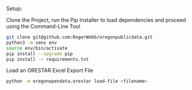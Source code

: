 Setup:

Clone the Project, run the Pip Installer to load dependencies and proceed using the Command-Line Tool

```sh
git clone git@github.com:RogerWebb/oregonpublicdata.git
python3 -m venv env
source env/bin/activate
pip install --upgrade pip
pip install -r requirements.txt
```

Load an ORESTAR Excel Export File

```sh
python -m oregonopendata.orestar load-file <filename>
```
